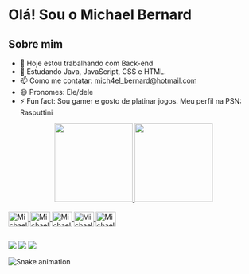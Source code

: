 # Olá! Sou o Michael Bernard

## Sobre mim

- 🔭 Hoje estou trabalhando com Back-end
- 🌱 Estudando Java, JavaScript, CSS e HTML.
- 📫 Como me contatar: mich4el_bernard@hotmail.com
- 😄 Pronomes: Ele/dele
- ⚡ Fun fact: Sou gamer e gosto de platinar jogos. Meu perfil na PSN: Rasputtini

<div align="center">
<a href="https://github.com/rafaballerini">
<img height="157em" src="https://github-readme-stats.vercel.app/api?username=MichaelBernardS&show_icons=true&theme=dark&include_all_commits=true&count_private=true"/>
<img height="157em" src="https://github-readme-stats.vercel.app/api/top-langs/?username=MichaelBernardS&layout=compact&langs_count=7&theme=dark"/>
</div>

<div style="display: inline_block"><br>
  <img align="center" alt="Michael-Java" height="30" width="40" src="https://cdn.jsdelivr.net/gh/devicons/devicon/icons/java/java-original.svg">
  <img align="center" alt="Michael-SpringBoot" height="30" width="40" src="https://cdn.jsdelivr.net/gh/devicons/devicon/icons/spring/spring-original.svg">
  <img align="center" alt="Michael-Js" height="30" width="40" src="https://cdn.jsdelivr.net/gh/devicons/devicon/icons/javascript/javascript-original.svg">
  <img align="center" alt="Michael-HTML" height="30" width="40" src="https://cdn.jsdelivr.net/gh/devicons/devicon/icons/html5/html5-original.svg">
  <img align="center" alt="Michael-CSS" height="30" width="40" src="https://cdn.jsdelivr.net/gh/devicons/devicon/icons/css3/css3-original.svg">     
</div>
  
##
 
 <div> 
  <a href="https://instagram.com/mica.bernard" target="_blank"><img src="https://img.shields.io/badge/-Instagram-%23E4405F?style=for-the-badge&logo=instagram&logoColor=white" target="_blank"></a>
  <a href="https://facebook.com/michael.bernard.1069" target="_blank"><img src="https://img.shields.io/badge/Facebook-1877F2?style=for-the-badge&logo=facebook&logoColor=white" target="_blank"></a>
  <a href="https://www.linkedin.com/in/michael-bernard-santos/" target="_blank"><img src="https://img.shields.io/badge/-LinkedIn-%230077B5?style=for-the-badge&logo=linkedin&logoColor=white" target="_blank"></a> 
 
![Snake animation](https://github.com/MichaelBernardS/MichaelBernardS/blob/output/github-contribution-grid-snake.svg)
 
</div>
